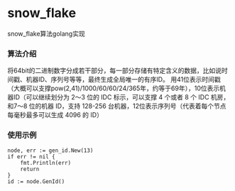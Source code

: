 # snow_flake
snow_flake算法golang实现

### 算法介绍
将64bit的二进制数字分成若干部分，每一部分存储有特定含义的数据，比如说时间戳、机器ID、序列号等等，最终生成全局唯一的有序ID。
用41位表示时间戳（大概可以支撑pow(2,41)/1000/60/60/24/365年，约等于69年），10位表示机器ID（可以继续划分为 2～3 位的 IDC 标示，可以支撑 4 个或者 8 个 IDC 机房，和7～8 位的机器 ID，支持 128-256 台机器，12位表示序列号（代表着每个节点每毫秒最多可以生成 4096 的 ID）


### 使用示例
```golang
node, err := gen_id.New(13)
if err != nil {
    fmt.Println(err)
    return
}
id := node.GenId()
```